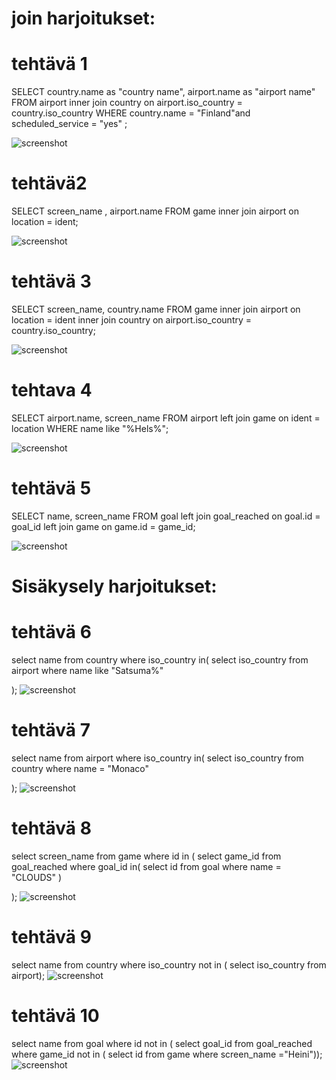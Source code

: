 # join harjoitukset:
# tehtävä 1
SELECT country.name as "country name", airport.name as "airport name"
FROM airport inner join country on
airport.iso_country = country.iso_country
WHERE country.name = "Finland"and scheduled_service = "yes" ;

![screenshot](tehtava1-4.png)

# tehtävä2
SELECT screen_name , airport.name
FROM game inner join airport on 
location = ident;

![screenshot](tehtava2-4.png)

# tehtävä 3
SELECT screen_name, country.name
FROM game inner join airport on 
location = ident inner join country on
airport.iso_country = country.iso_country;

![screenshot](tehtava3-4.png)

# tehtava 4
SELECT airport.name, screen_name
FROM airport left join game on 
ident = location
WHERE name like "%Hels%";

![screenshot](tehtava4-4.png)

# tehtävä 5
SELECT name, screen_name
FROM goal left join goal_reached on 
goal.id = goal_id  left join game
on game.id = game_id;

![screenshot](tehtava5-4.png)

# Sisäkysely harjoitukset:
# tehtävä 6
select name
from country
where iso_country in(
select iso_country
from airport
where name like "Satsuma%"

);
![screenshot](tehtava6-4.png)

# tehtävä 7
select name
from airport
where iso_country in(
select iso_country
from country
where name = "Monaco"

);
![screenshot](tehtava7-4.png)

# tehtävä 8
select screen_name
from game
where id in (
select game_id
from goal_reached
where goal_id in(
select id
from goal
where name = "CLOUDS"
)

);
![screenshot](tehtava8-4.png)

# tehtävä 9
select name
from country
where iso_country not in (
select iso_country
from airport);
![screenshot](tehtava9-4.png)

# tehtävä 10
select name
from goal
where id not in (
select goal_id
from goal_reached
where game_id not in (
select id
from game
where screen_name ="Heini"));
![screenshot](tehtava10-4.png)